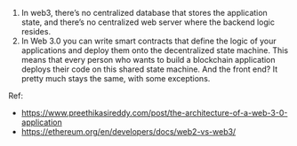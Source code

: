 1. In web3, there’s no centralized database that stores the application state, and there’s no centralized web server where the backend logic resides.
2. In Web 3.0 you can write smart contracts that define the logic of your applications and deploy them onto the decentralized state machine. This means that every person who wants to build a blockchain application deploys their code on this shared state machine.
And the front end? It pretty much stays the same, with some exceptions.



Ref:
- https://www.preethikasireddy.com/post/the-architecture-of-a-web-3-0-application
- https://ethereum.org/en/developers/docs/web2-vs-web3/
